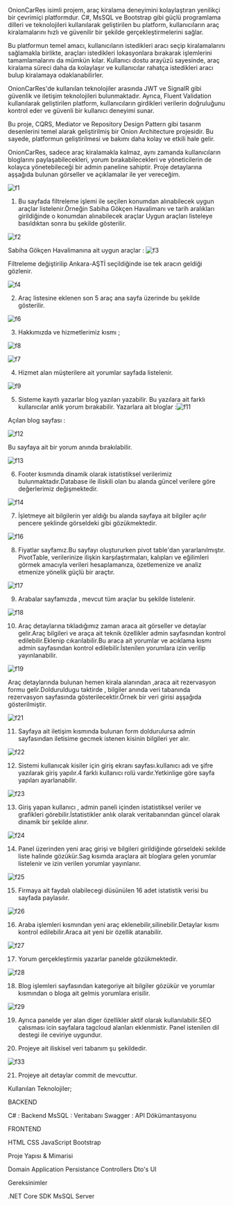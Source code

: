 OnionCarRes isimli projem, araç kiralama deneyimini kolaylaştıran yenilikçi bir çevrimiçi platformdur. C#, MsSQL ve Bootstrap gibi güçlü programlama dilleri ve teknolojileri kullanılarak geliştirilen bu platform, kullanıcıların araç kiralamalarını hızlı ve güvenilir bir şekilde gerçekleştirmelerini sağlar.

Bu platformun temel amacı, kullanıcıların istedikleri aracı seçip kiralamalarını sağlamakla birlikte, araçları istedikleri lokasyonlara bırakarak işlemlerini tamamlamalarını da mümkün kılar. Kullanıcı dostu arayüzü sayesinde, araç kiralama süreci daha da kolaylaşır ve kullanıcılar rahatça istedikleri aracı bulup kiralamaya odaklanabilirler.

OnionCarRes'de kullanılan teknolojiler arasında JWT ve SignalR gibi güvenlik ve iletişim teknolojileri bulunmaktadır. Ayrıca, Fluent Validation kullanılarak geliştirilen platform, kullanıcıların girdikleri verilerin doğruluğunu kontrol eder ve güvenli bir kullanıcı deneyimi sunar.

Bu proje, CQRS, Mediator ve Repository Design Pattern gibi tasarım desenlerini temel alarak geliştirilmiş bir Onion Architecture projesidir. Bu sayede, platformun geliştirilmesi ve bakımı daha kolay ve etkili hale gelir.

OnionCarRes, sadece araç kiralamakla kalmaz, aynı zamanda kullanıcıların bloglarını paylaşabilecekleri, yorum bırakabilecekleri ve yöneticilerin de kolayca yönetebileceği bir admin paneline sahiptir. Proje detaylarına aşşağıda bulunan görseller ve açıklamalar ile yer vereceğim.

![f1](https://github.com/enmertkaya/OnionCarRes/assets/151652097/f1ea1666-6b8a-4321-8bbc-00f14b0e0290)

1)  Bu sayfada filtreleme işlemi ile seçilen konumdan alınabilecek uygun araçlar listelenir.Örneğin Sabiha Gökçen Havalimanı ve tarih aralıkları girildiğinde o konumdan alınabilecek araçlar Uygun araçları listeleye basıldıktan sonra bu şekilde gösterilir.

![f2](https://github.com/enmertkaya/OnionCarRes/assets/151652097/d41667f9-43d2-4d88-bc12-8dc74908454d)

Sabiha Gökçen Havalimanına ait uygun araçlar : 
![f3](https://github.com/enmertkaya/OnionCarRes/assets/151652097/66f7d93c-d72b-4053-86ee-c5ef771119d5)


Filtreleme değiştirilip Ankara-AŞTİ seçildiğinde ise tek aracın geldiği gözlenir.

![f4](https://github.com/enmertkaya/OnionCarRes/assets/151652097/5c383637-396c-4e05-9142-c8c5f60a84ae)

2)  Araç listesine eklenen son 5 araç ana sayfa üzerinde bu şekilde gösterilir.

![f6](https://github.com/enmertkaya/OnionCarRes/assets/151652097/a1e11f1e-1a7c-4944-ad37-5779e90966f1)

3)  Hakkımızda ve hizmetlerimiz kısmı ;

![f8](https://github.com/enmertkaya/OnionCarRes/assets/151652097/022f12f6-9747-43c3-adc3-388336b30f09)

![f7](https://github.com/enmertkaya/OnionCarRes/assets/151652097/27cc98d7-9863-41ad-8db0-83f2702ca7da)

4)  Hizmet alan müşterilere ait yorumlar sayfada listelenir.

![f9](https://github.com/enmertkaya/OnionCarRes/assets/151652097/676fad7f-3581-4d0f-81a2-f9e13c631a5c)

5)  Sisteme kayıtlı yazarlar blog yazıları yazabilir. Bu yazılara ait farklı kullanıcılar anlık yorum bırakabilir.
Yazarlara ait bloglar :![f11](https://github.com/enmertkaya/OnionCarRes/assets/151652097/24c3406b-76f3-409f-af4d-274a1aef4f45)

Açılan blog sayfası :

![f12](https://github.com/enmertkaya/OnionCarRes/assets/151652097/b785f6f0-a2f5-42b2-83d5-57395e23b8b6)

Bu sayfaya ait bir yorum anında bırakılabilir.

![f13](https://github.com/enmertkaya/OnionCarRes/assets/151652097/5516f692-f5ad-4e8d-baa7-64dd6566725f)

6)  Footer kısmında dinamik olarak istatistiksel verilerimiz bulunmaktadır.Database ile iliskili olan bu alanda güncel verilere göre değerlerimiz değişmektedir.

![f14](https://github.com/enmertkaya/OnionCarRes/assets/151652097/a704e89a-2162-4ce8-8678-88e686114ee9)

7)  İşletmeye ait bilgilerin yer aldığı bu alanda sayfaya ait bilgiler açılır pencere şeklinde görseldeki gibi gözükmektedir.

![f16](https://github.com/enmertkaya/OnionCarRes/assets/151652097/a16dd89d-f3a7-4a14-93ec-57fe85677197)

8)  Fiyatlar sayfamız.Bu sayfayı oluştururken pivot table'dan yararlanılmıştır. PivotTable, verilerinize ilişkin karşılaştırmaları, kalıpları ve eğilimleri görmek amacıyla verileri hesaplamanıza, özetlemenize ve analiz etmenize yönelik güçlü bir araçtır.

![f17](https://github.com/enmertkaya/OnionCarRes/assets/151652097/ea9d7d3c-c132-48dc-a2d9-2be14eb5cf83)

9)  Arabalar sayfamızda , mevcut tüm araçlar bu şekilde listelenir.

![f18](https://github.com/enmertkaya/OnionCarRes/assets/151652097/1e9a88df-9681-4a40-b52e-879dbf206f4a)

10)  Araç detaylarına tıkladığımız zaman araca ait görseller ve detaylar gelir.Araç bilgileri ve araça ait teknik özellikler admin sayfasından kontrol edilebilir.Eklenip cıkarılabilir.Bu araca ait yorumlar ve acıklama kısmı admin sayfasından kontrol edilebilir.İstenilen yorumlara izin verilip yayınlanabilir.

![f19](https://github.com/enmertkaya/OnionCarRes/assets/151652097/e8ceff80-9b5b-474e-9dd6-5866934e3b8a)

Araç detaylarında bulunan hemen kirala alanından ,araca ait rezervasyon formu gelir.Dolduruldugu taktirde , bilgiler anında veri tabanında rezervasyon sayfasında gösterilecektir.Örnek bir veri girisi aşşağıda gösterilmiştir.

![f21](https://github.com/enmertkaya/OnionCarRes/assets/151652097/810c4c5e-9eec-48cd-9ad3-da5076728b2f)

11)  Sayfaya ait iletişim kısmında bulunan form doldurulursa admin sayfasından iletisime gecmek istenen kisinin bilgileri yer alır.

![f22](https://github.com/enmertkaya/OnionCarRes/assets/151652097/b0ae6d3c-4cea-40e1-9fe6-6daa281bc1a3)

12)  Sistemi kullanıcak kisiler için giriş ekranı sayfası.kullanıcı adı ve şifre yazılarak giriş yapılır.4 farklı kullanıcı rolü vardır.Yetkinlige göre sayfa yapıları ayarlanabilir.

![f23](https://github.com/enmertkaya/OnionCarRes/assets/151652097/251315eb-5842-4748-bffc-90bc43972640)

13)  Giriş yapan kullanıcı , admin paneli içinden istatistiksel veriler ve grafikleri görebilir.İstatistikler anlık olarak veritabanından güncel olarak dinamik bir şekilde alınır.

![f24](https://github.com/enmertkaya/OnionCarRes/assets/151652097/16979e46-05e8-40e3-a041-254eb865dcb7)

14)  Panel üzerinden yeni araç girişi ve bilgileri girildiğinde görseldeki sekilde liste halinde gözükür.Sag kısımda araçlara ait bloglara gelen yorumlar listelenir ve izin verilen yorumlar yayınlanır.

![f25](https://github.com/enmertkaya/OnionCarRes/assets/151652097/82ff9b3a-7eb0-48e9-bc2c-e9c41f4301b6)

15)  Firmaya ait faydalı olabilecegi düsünülen 16 adet istatistik verisi bu sayfada paylasılır.

![f26](https://github.com/enmertkaya/OnionCarRes/assets/151652097/fa9c1721-cbc8-4265-8abe-8f14aa5354ba)

16)  Araba işlemleri kısmından yeni araç eklenebilir,silinebilir.Detaylar kısmı kontrol edilebilir.Araca ait yeni bir özellik atanabilir.

![f27](https://github.com/enmertkaya/OnionCarRes/assets/151652097/fe4f1b30-314a-4205-8fbf-61596642bd06)

17)  Yorum gerçekleştirmis yazarlar panelde gözükmektedir.

![f28](https://github.com/enmertkaya/OnionCarRes/assets/151652097/671050af-e48c-4d09-b4f6-a8035b2d77e6)

18)  Blog işlemleri sayfasından kategoriye ait bilgiler gözükür ve yorumlar kısmından o bloga ait gelmis yorumlara erisilir.

![f29](https://github.com/enmertkaya/OnionCarRes/assets/151652097/6b7f1a6f-b359-4146-9cfc-4b0c530b9b9e)

19)  Ayrıca panelde yer alan diger özellikler aktif olarak kullanılabilir.SEO çalısması icin sayfalara tagcloud alanları eklenmistir. Panel istenilen dil destegi ile ceviriye uygundur.

20)  Projeye ait iliskisel veri tabanım şu şekildedir.

![f33](https://github.com/enmertkaya/OnionCarRes/assets/151652097/66236a54-9416-4020-8ca5-d233b1756dca)

21) Projeye ait detaylar commit de mevcuttur.

Kullanılan Teknolojiler;

BACKEND

C# : Backend
MsSQL : Veritabanı
Swagger : API Dökümantasyonu


FRONTEND

HTML
CSS
JavaScript
Bootstrap


Proje Yapısı & Mimarisi

Domain
Application
Persistance
Controllers
Dto's
UI


Gereksinimler

.NET Core SDK
MsSQL Server

